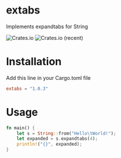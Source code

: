 # extabs
Implements expandtabs for String

![Crates.io](https://img.shields.io/crates/v/extabs?color=gree)
![Crates.io (recent)](https://img.shields.io/crates/dr/extabs?color=gree&label=downloads)

# Installation
Add this line in your Cargo.toml file
```toml
extabs = "1.0.3"
```

# Usage
```rust
fn main() {
    let s = String::from("Hello\tWorld!");
    let expanded = s.expandtabs(4);
    println!("{}", expanded);
}
```

